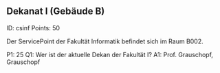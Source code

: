 ## Dekanat I (Gebäude B)
ID: csinf
Points: 50

Der ServicePoint der Fakultät Informatik befindet sich im Raum B002.

P1: 25
Q1: Wer ist der aktuelle Dekan der Fakultät I?
A1: Prof. Grauschopf, Grauschopf



